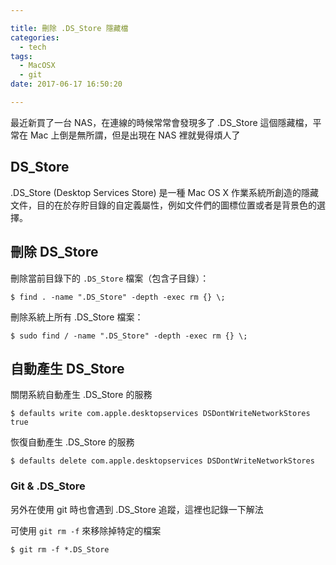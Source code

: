 ```yaml
---

title: 刪除 .DS_Store 隱藏檔
categories: 
  - tech
tags:
  - MacOSX
  - git
date: 2017-06-17 16:50:20

---
```



最近新買了一台 NAS，在連線的時候常常會發現多了 .DS_Store 這個隱藏檔，平常在 Mac 上倒是無所謂，但是出現在 NAS 裡就覺得煩人了

## DS_Store ##

.DS_Store (Desktop Services Store) 是一種 Mac OS X 作業系統所創造的隱藏文件，目的在於存貯目錄的自定義屬性，例如文件們的圖標位置或者是背景色的選擇。

## 刪除 DS_Store ##

刪除當前目錄下的 `.DS_Store` 檔案（包含子目錄）：

```
$ find . -name ".DS_Store" -depth -exec rm {} \;
```

刪除系統上所有 .DS_Store 檔案：

```
$ sudo find / -name ".DS_Store" -depth -exec rm {} \;
```

## 自動產生 DS_Store ##

關閉系統自動產生 .DS_Store 的服務

```
$ defaults write com.apple.desktopservices DSDontWriteNetworkStores true
```

恢復自動產生 .DS_Store 的服務

```
$ defaults delete com.apple.desktopservices DSDontWriteNetworkStores
```

### Git & .DS_Store ###

另外在使用 git 時也會遇到 .DS_Store 追蹤，這裡也記錄一下解法

可使用 `git rm -f` 來移除掉特定的檔案

```
$ git rm -f *.DS_Store
```